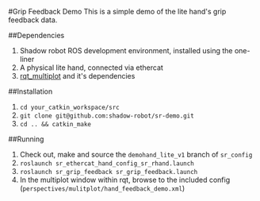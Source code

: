 #Grip Feedback Demo
This is a simple demo of the lite hand's grip feedback data.

##Dependencies
1. Shadow robot ROS development environment, installed using the one-liner
2. A physical lite hand, connected via ethercat
3. [rqt_multiplot](https://github.com/ethz-asl/rqt_multiplot_plugin) and it's dependencies

##Installation
1. `cd your_catkin_workspace/src`
2. `git clone git@github.com:shadow-robot/sr-demo.git`
3. `cd .. && catkin_make`

##Running
1. Check out, make and source the `demohand_lite_v1` branch of `sr_config`
2. `roslaunch sr_ethercat_hand_config_sr_rhand.launch`
3. `roslaunch sr_grip_feedback sr_grip_feedback.launch`
5. In the multiplot window within rqt, browse to the included config (`perspectives/mulitplot/hand_feedback_demo.xml`)
